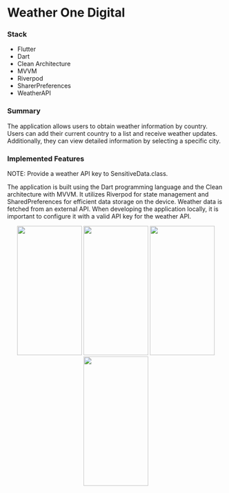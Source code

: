 # Weather One Digital

### Stack
- Flutter
- Dart
- Clean Architecture
- MVVM
- Riverpod
- SharerPreferences
- WeatherAPI

### Summary
The application allows users to obtain weather information by country. Users can add their current country to a list and receive weather updates. Additionally, they can view detailed information by selecting a specific city.

### Implemented Features
NOTE: Provide a weather API key to SensitiveData.class. 

The application is built using the Dart programming language and the Clean architecture with MVVM. 
It utilizes Riverpod for state management and SharedPreferences for efficient data storage on the device. 
Weather data is fetched from an external API. 
When developing the application locally, it is important to configure it with a valid API key for the weather API.

<div align="center">
<img src="https://github.com/user-attachments/assets/5782595c-9331-4eb5-ac3e-f420e4976591" width="150" height="300">
<img src="https://github.com/user-attachments/assets/9a884140-0396-4a8d-9fef-e45a3a59ddf2" width="150" height="300">
<img src="https://github.com/user-attachments/assets/49f010a1-6575-430d-a337-29861834a770" width="150" height="300">
<img src="https://github.com/user-attachments/assets/fb812a72-a36a-46ff-aadc-f3b6c65948ae" width="150" height="300">
</div>

